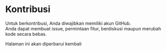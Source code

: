 # Kontribusi

Untuk berkontribusi, Anda diwajibkan memiliki akun GitHub.  
Anda dapat membuat issue, permintaan fitur, berdiskusi maupun merubah kode secara bebas.

Halaman ini akan diperbarui kembali
